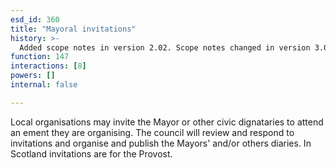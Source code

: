 ```yaml
---
esd_id: 360
title: "Mayoral invitations"
history: >-
  Added scope notes in version 2.02. Scope notes changed in version 3.00 to include the Provost in Scotland. Term name changed from 'Mayoral invitations' to 'Mayor - invitations' in version 3.00.  Name changed to 'Mayoral invitations' in version 4.00.
function: 147
interactions: [8]
powers: []
internal: false

---
```


Local organisations may invite the Mayor or other civic dignataries to attend an ement they are organising. The council will review and respond to invitations and organise and publish the Mayors' and/or others diaries.
In Scotland invitations are for the Provost.

